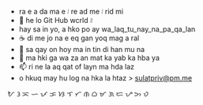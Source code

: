 - ra e a da ma e ᜵ re ad me ᜵ rid mi 
- 👋 he lo Git Hub wcrld ᜶ 
- hay sa in yo, a hko po ay wa_laq_tu_nay_na_pa_qa_lan
- ☕ di me jo na e eq gan yoq mag a ral 
- 🌱 sa qay on hoy ma in tin di han mu na 
- 💞️ ma hki ga wa za an mat ka yab ka hba ya
- 📫 ri ne la aq qat of layn ma hda laz 
- o hkuq may hu log na hka la htaz > sulatpriv@pm.me

ᜀ ᜂ ᜁ ᜑ ᜉ ᜃ ᜐ ᜎ ᜆ ᜈ ᜊ ᜋ ᜄ ᜇ ᜌ ᜅ ᜏ

<!---
kiaymu/kiaymu is a ✨ special ✨ repository because its `README.md` (this file) appears on your GitHub profile.
You can click the Preview link to take a look at your changes.
--->
